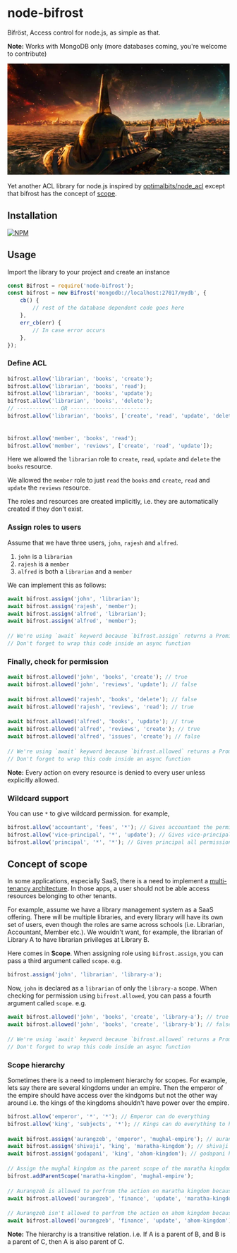 # node-bifrost
Bifröst, Access control for node.js, as simple as that.

**Note:** Works with MongoDB only (more databases coming, you're welcome to contribute)

![Bifröst](assets/thor-bifrost-asgard.jpg)

Yet another ACL library for node.js inspired by [optimalbits/node_acl](https://github.com/optimalbits/node_acl) except that bifrost has the concept of [scope](#concept-of-scope).

## Installation

[![NPM](https://nodei.co/npm/node-bifrost.png?compact=true)](https://nodei.co/npm/node-bifrost/)

## Usage
Import the library to your project and create an instance

```javascript
const Bifrost = require('node-bifrost');
const bifrost = new Bifrost('mongodb://localhost:27017/mydb', {
    cb() {
        // rest of the database dependent code goes here
    },
    err_cb(err) {
        // In case error occurs
    },
});
```

### Define ACL
```javascript
bifrost.allow('librarian', 'books', 'create');
bifrost.allow('librarian', 'books', 'read');
bifrost.allow('librarian', 'books', 'update');
bifrost.allow('librarian', 'books', 'delete');
// ------------- OR -------------------------
bifrost.allow('librarian', 'books', ['create', 'read', 'update', 'delete']);


bifrost.allow('member', 'books', 'read');
bifrost.allow('member', 'reviews', ['create', 'read', 'update']);
```
Here we allowed the `librarian` role to `create`, `read`, `update` and `delete` the `books` resource.

We allowed the `member` role to just `read` the `books` and `create`, `read` and `update` the `reviews` resource.

The roles and resources are created implicitly, i.e. they are automatically created if they don't exist.

### Assign roles to users
Assume that we have three users, `john`, `rajesh` and `alfred`.
1. `john` is a `librarian`
2. `rajesh` is a `member`
3. `alfred` is both a `librarian` and a `member`

We can implement this as follows:

```javascript
await bifrost.assign('john', 'librarian');
await bifrost.assign('rajesh', 'member');
await bifrost.assign('alfred', 'librarian');
await bifrost.assign('alfred', 'member');

// We're using `await` keyword because `bifrost.assign` returns a Promise.
// Don't forget to wrap this code inside an async function
```

### Finally, check for permission
```javascript
await bifrost.allowed('john', 'books', 'create'); // true
await bifrost.allowed('john', 'reviews', 'update'); // false

await bifrost.allowed('rajesh', 'books', 'delete'); // false
await bifrost.allowed('rajesh', 'reviews', 'read'); // true

await bifrost.allowed('alfred', 'books', 'update'); // true
await bifrost.allowed('alfred', 'reviews', 'create'); // true
await bifrost.allowed('alfred', 'issues', 'create'); // false

// We're using `await` keyword because `bifrost.allowed` returns a Promise.
// Don't forget to wrap this code inside an async function
```

**Note:** Every action on every resource is denied to every user unless explicitly allowed.

### Wildcard support
You can use `*` to give wildcard permission. for example,
```javascript
bifrost.allow('accountant', 'fees', '*'); // Gives accountant the permission to all actions for fees resource.
bifrost.allow('vice-principal', '*', 'update'); // Gives vice-principal the delete permission for all resources
bifrost.allow('principal', '*', '*'); // Gives principal all permissions for all resources.
```

## Concept of scope

In some applications, especially SaaS, there is a need to implement a [multi-tenancy architecture](https://whatis.techtarget.com/definition/multi-tenancy). In those apps, a user should not be able access resources belonging to other tenants.

For example, assume we have a library management system as a SaaS offering. There will be multiple libraries, and every library will have its own set of users, even though the roles are same across schools (i.e. Librarian, Accountant, Member etc.). We wouldn't want, for example, the librarian of Library A to have librarian privileges at Library B.

Here comes in **Scope**. When assigning role using `bifrost.assign`, you can pass a third argument called `scope`. e.g.

```javascript
bifrost.assign('john', 'librarian', 'library-a');
```

Now, `john` is declared as a `librarian` of only the `library-a` scope. When checking for permission using `bifrost.allowed`, you can pass a fourth argument called `scope`. e.g.

```javascript
await bifrost.allowed('john', 'books', 'create', 'library-a'); // true
await bifrost.allowed('john', 'books', 'create', 'library-b'); // false

// We're using `await` keyword because `bifrost.allowed` returns a Promise.
// Don't forget to wrap this code inside an async function
```

### Scope hierarchy
Sometimes there is a need to implement hierarchy for scopes. For example, lets say there are several kingdoms under an empire. Then the emperor of the empire should have access over the kindgoms but not the other way around i.e. the kings of the kingdoms shouldn't have power over the empire.

```javascript
bifrost.allow('emperor', '*', '*'); // Emperor can do everything
bifrost.allow('king', 'subjects', '*'); // Kings can do everything to his subjects

await bifrost.assign('aurangzeb', 'emperor', 'mughal-empire'); // aurangzeb has been assigned as the emperor of the Mughal Empire
await bifrost.assign('shivaji', 'king', 'maratha-kingdom'); // shivaji has been assigned as the king of the Maratha Kingdom
await bifrost.assign('godapani', 'king', 'ahom-kingdom'); // godapani has been assigned as the king of the Ahom Kingdom

// Assign the mughal kingdom as the parent scope of the maratha kingdom
bifrost.addParentScope('maratha-kingdom', 'mughal-empire');

// Aurangzeb is allowed to perfrom the action on maratha kingdom because its a child scope of mughal empire
await bifrost.allowed('aurangzeb', 'finance', 'update', 'maratha-kingdom'); // true

// Aurangzeb isn't allowed to perfrom the action on ahom kingdom because its not a child scope of mughal empire
await bifrost.allowed('aurangzeb', 'finance', 'update', 'ahom-kingdom'); // false
```

**Note:** The hierarchy is a transitive relation. i.e. If A is a parent of B, and B is a parent of C, then A is also parent of C.
